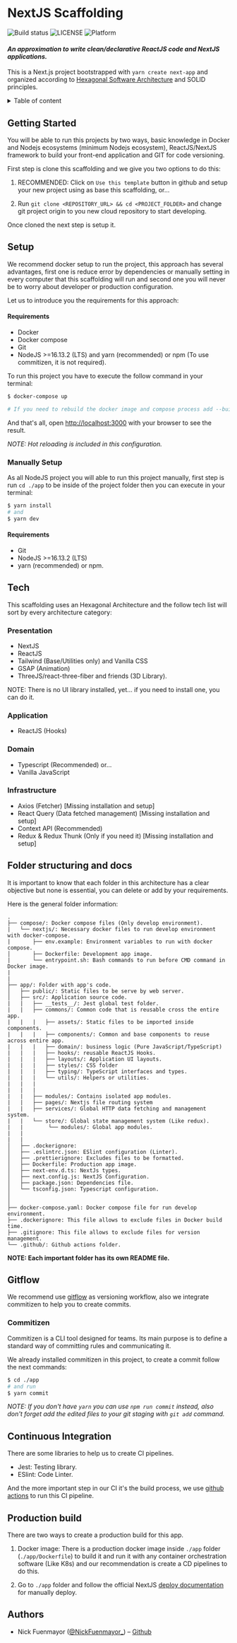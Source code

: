 # NextJS Scaffolding

![Build status](https://img.shields.io/badge/build-passing-brightgreen)
![LICENSE](https://img.shields.io/badge/license-MIT-brightgreen) ![Platform](https://img.shields.io/badge/node--lts-%3E%3D%2016.13.2-brightgreen)

#### _**An approximation to write clean/declarative ReactJS code and NextJS applications.**_

This is a Next.js project bootstrapped with `yarn create next-app` and organized according to [Hexagonal Software Architecture](<https://en.wikipedia.org/wiki/Hexagonal_architecture_(software)>) and SOLID principles.

<details>
  <summary>Table of content</summary>

- [Getting Started](#getting-started)
- [Setup](#setup)
- [Tech](#tech)
- [Folder structuring and docs](#folder-structuring-and-docs)
- [Gitflow](#gitflow)
- [Continuous Integration](#continuous-integration)
- [Production build](#production-build)
- [Authors](#authors)

</details>

## Getting Started

You will be able to run this projects by two ways, basic knowledge in Docker and Nodejs ecosystems (minimum Nodejs ecosystem), ReactJS/NextJS framework to build your front-end application and GIT for code versioning.

First step is clone this scaffolding and we give you two options to do this:

1. RECOMMENDED: Click on `Use this template` button in github and setup your new project using as base this scaffolding, or...

2. Run `git clone <REPOSITORY_URL> && cd <PROJECT_FOLDER>` and change git project origin to you new cloud repository to start developing.

Once cloned the next step is setup it.

## Setup

We recommend docker setup to run the project, this approach has several advantages, first one is reduce error by dependencies or manually setting in every computer that this scaffolding will run and second one you will never be to worry about developer or production configuration.

Let us to introduce you the requirements for this approach:

#### **Requirements**

- Docker
- Docker compose
- Git
- NodeJS >=16.13.2 (LTS) and yarn (recommended) or npm (To use commitizen, it is not required).

To run this project you have to execute the follow command in your terminal:

```bash
$ docker-compose up

# If you need to rebuild the docker image and compose process add --build flag to this command.
```

And that's all, open [http://localhost:3000](http://localhost:3000) with your browser to see the result.

_NOTE: Hot reloading is included in this configuration._

### Manually Setup

As all NodeJS project you will able to run this project manually, first step is run `cd ./app` to be inside of the project folder then you can execute in your terminal:

```bash
$ yarn install
# and
$ yarn dev
```

#### **Requirements**

- Git
- NodeJS >=16.13.2 (LTS)
- yarn (recommended) or npm.

## Tech

This scaffolding uses an Hexagonal Architecture and the follow tech list will sort by every architecture category:

### Presentation

- NextJS
- ReactJS
- Tailwind (Base/Utilities only) and Vanilla CSS
- GSAP (Animation)
- ThreeJS/react-three-fiber and friends (3D Library).

NOTE: There is no UI library installed, yet... if you need to install one, you can do it.

### Application

- ReactJS (Hooks)

### Domain

- Typescript (Recommended) or...
- Vanilla JavaScript

### Infrastructure

- Axios (Fetcher) [Missing installation and setup]
- React Query (Data fetched management) [Missing installation and setup]
- Context API (Recommended)
- Redux & Redux Thunk (Only if you need it) [Missing installation and setup]

## Folder structuring and docs

It is important to know that each folder in this architecture has a clear objective but none is essential, you can delete or add by your requirements.

Here is the general folder information:

```
.
├── compose/: Docker compose files (Only develop environment).
|   └── nextjs/: Necessary docker files to run develop environment with docker-compose.
|       ├── env.example: Environment variables to run with docker compose.
│       ├── Dockerfile: Development app image.
|       └── entrypoint.sh: Bash commands to run before CMD command in Docker image.
|
|
├── app/: Folder with app's code.
│   ├── public/: Static files to be serve by web server.
│   ├── src/: Application source code.
|   |   ├── __tests__/: Jest global test folder.
|   |   ├── commons/: Common code that is reusable cross the entire app.
|   |   |   ├── assets/: Static files to be imported inside components.
|   |   |   ├── components/: Common and base components to reuse across entire app.
|   |   |   ├── domain/: business logic (Pure JavaScript/TypeScript)
|   |   |   ├── hooks/: reusable ReactJS Hooks.
|   |   |   ├── layouts/: Application UI layouts.
|   |   |   ├── styles/: CSS folder
|   |   |   ├── typing/: TypeScript interfaces and types.
|   |   |   └── utils/: Helpers or utilities.
|   |   |
|   |   |
|   |   ├── modules/: Contains isolated app modules.
|   |   ├── pages/: Nextjs file routing system
|   |   ├── services/: Global HTTP data fetching and management system.
|   |   └── store/: Global state management system (Like redux).
|   |        └── modules/: Global app modules.
|   |
|   |
│   ├── .dockerignore:
│   ├── .eslintrc.json: ESlint configuration (Linter).
│   ├── .prettierignore: Excludes files to be formatted.
│   ├── Dockerfile: Production app image.
│   ├── next-env.d.ts: NextJs types.
│   ├── next.config.js: NextJS Configuration.
│   ├── package.json: Dependencies file.
│   └── tsconfig.json: Typescript configuration.
│
│
├── docker-compose.yaml: Docker compose file for run develop environment.
├── .dockerignore: This file allows to exclude files in Docker build time.
├── .gitignore: This file allows to exclude files for version management.
└── .github/: Github actions folder.

```

**NOTE: Each important folder has its own README file.**

## Gitflow

We recommend use [gitflow](https://www.atlassian.com/git/tutorials/comparing-workflows/gitflow-workflow) as versioning workflow, also we integrate commitizen to help you to create commits.

### Commitizen

Commitizen is a CLI tool designed for teams. Its main purpose is to define a standard way of committing rules and communicating it.

We already installed commitizen in this project, to create a commit follow the next commands:

```bash
$ cd ./app
# and run
$ yarn commit
```

_NOTE: If you don't have `yarn` you can use `npm run commit` instead, also don't forget add the edited files to your git staging with `git add` command._

## Continuous Integration

There are some libraries to help us to create CI pipelines.

- Jest: Testing library.
- ESlint: Code Linter.

And the more important step in our CI it's the build process, we use [github actions](https://docs.github.com/es/actions) to run this CI pipeline.

## Production build

There are two ways to create a production build for this app.

1. Docker image: There is a production docker image inside `./app` folder (`./app/Dockerfile`) to build it and run it with any container orchestration software (Like K8s) and our recommendation is create a CD pipelines to do this.

2. Go to `./app` folder and follow the official NextJS [deploy documentation](https://nextjs.org/docs/deployment) for manually deploy.

## Authors

- Nick Fuenmayor ([@NickFuenmayor\_](https://twitter.com/NickFuenmayor_)) – [Github](https://github.com/InNickF)
